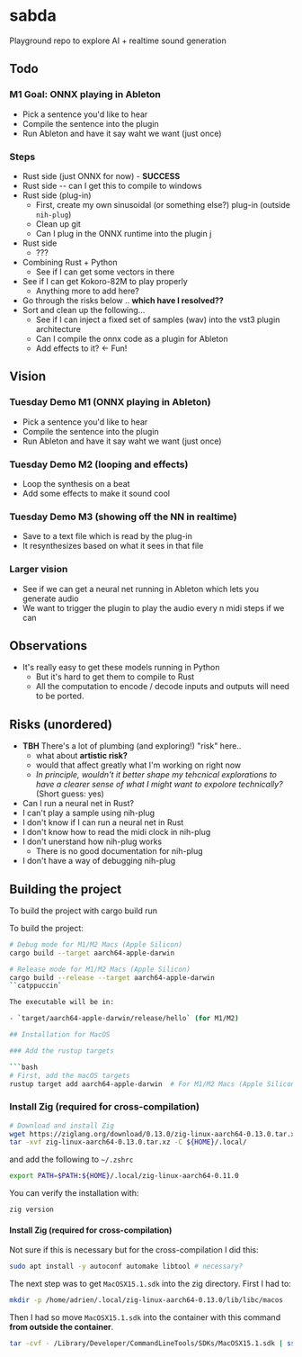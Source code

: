 # sabda

Playground repo to explore AI + realtime sound generation

## Todo

### M1 Goal: ONNX playing in Ableton

- Pick a sentence you'd like to hear
- Compile the sentence into the plugin
- Run Ableton and have it say waht we want (just once)

### Steps

- Rust side (just ONNX for now) - **SUCCESS**
- Rust side -- can I get this to compile to windows
- Rust side (plug-in)
    - First, create my own sinusoidal (or something else?) plug-in (outside `nih-plug`)
    - Clean up git
    - Can I plug in the ONNX runtime into the plugin j
- Rust side
    - ???
- Combining Rust + Python
    - See if I can get some vectors in there
- See if I can get Kokoro-82M to play properly
    - Anything more to add here?
- Go through the risks below .. **which have I resolved??**
- Sort and clean up the following...
    - See if I can inject a fixed set of samples (wav) into the vst3 plugin architecture
    - Can I compile the onnx code as a plugin for Ableton
    - Add effects to it? <- Fun!

## Vision

### Tuesday Demo M1 (ONNX playing in Ableton)

- Pick a sentence you'd like to hear
- Compile the sentence into the plugin
- Run Ableton and have it say waht we want (just once)

### Tuesday Demo M2 (looping and effects)

- Loop the synthesis on a beat
- Add some effects to make it sound cool

### Tuesday Demo M3 (showing off the NN in realtime)

- Save to a text file which is read by the plug-in
- It resynthesizes based on what it sees in that file

### Larger vision

- See if we can get a neural net running in Ableton which lets you generate audio
- We want to trigger the plugin to play the audio every n midi steps if we can

## Observations

- It's really easy to get these models running in Python
    - But it's hard to get them to compile to Rust
    - All the computation to encode / decode inputs and outputs will need to be ported.

## Risks (unordered)

- **TBH** There's a lot of plumbing (and exploring!) "risk" here..
    - what about **artistic risk?**
    - would that affect greatly what I'm working on right now
    - *In principle, wouldn't it better shape my tehcnical explorations to have
      a clearer sense of what I might want to expolore technically?* (Short guess:
      yes)
- Can I run a neural net in Rust?
- I can't play a sample using nih-plug
- I don't know if I can run a neural net in Rust
- I don't know how to read the midi clock in nih-plug
- I don't unerstand how nih-plug works
    - There is no good documentation for nih-plug
- I don't have a way of debugging nih-plug

## Building the project

To build the project with cargo build run

To build the project:

```bash
# Debug mode for M1/M2 Macs (Apple Silicon)
cargo build --target aarch64-apple-darwin

# Release mode for M1/M2 Macs (Apple Silicon)
cargo build --release --target aarch64-apple-darwin
``catppuccin`

The executable will be in:

- `target/aarch64-apple-darwin/release/hello` (for M1/M2)

## Installation for MacOS

### Add the rustup targets

```bash
# First, add the macOS targets
rustup target add aarch64-apple-darwin  # For M1/M2 Macs (Apple Silicon)
```

### Install Zig (required for cross-compilation)

```sh
# Download and install Zig
wget https://ziglang.org/download/0.13.0/zig-linux-aarch64-0.13.0.tar.xz
tar -xvf zig-linux-aarch64-0.13.0.tar.xz -C ${HOME}/.local/
```

and add the following to `~/.zshrc`

```sh
export PATH=$PATH:${HOME}/.local/zig-linux-aarch64-0.11.0
```

You can verify the installation with:

```sh
zig version
```

#### Install Zig (required for cross-compilation)

Not sure if this is necessary but for the cross-compilation I did this:

```sh
sudo apt install -y autoconf automake libtool # necessary?
```

The next step was to get `MacOSX15.1.sdk` into the zig directory. First I had to:

```sh
mkdir -p /home/adrien/.local/zig-linux-aarch64-0.13.0/lib/libc/macos
```

Then I had so move `MacOSX15.1.sdk` into the container with this command
**from outside the container**.

```sh
tar -cvf - /Library/Developer/CommandLineTools/SDKs/MacOSX15.1.sdk | ssh adrien@test-4 'tar -xvf - -C /home/adrien/.local/zig-linux-aarch64-0.13.0/lib/libc/macos'
```

